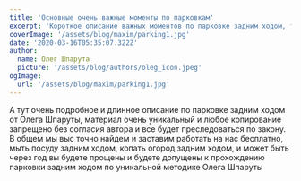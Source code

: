 ```yaml
---
title: 'Основные очень важные моменты по парковкам'
excerpt: 'Короткое описание важных моментов по парковке задним ходом, теория и может быть практика с картинками, схемами и видео контетом'
coverImage: '/assets/blog/maxim/parking1.jpg'
date: '2020-03-16T05:35:07.322Z'
author:
  name: Олег Шпарута
  picture: '/assets/blog/authors/oleg_icon.jpeg'
ogImage:
  url: '/assets/blog/maxim/parking1.jpg'
---
```


А тут очень подробное и длинное описание по парковке задним ходом от Олега Шпаруты, материал очень уникальный и любое копирование запрещено без согласия автора и все будет преследоваться по закону. В общем мы выс точно найдем и заставим работать на нас бесплатно, мыть посуду задним ходом, копать огород задним ходом, и может быть через год вы будете прощены и будете допущены к прохождению парковки задним ходом по уникальной методике Олега Шпаруты
